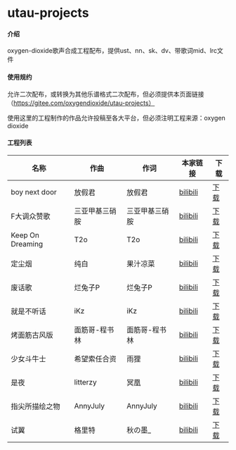 # utau-projects

#### 介绍
oxygen-dioxide歌声合成工程配布，提供ust、nn、sk、dv、带歌词mid、lrc文件

#### 使用规约
允许二次配布，或转换为其他乐谱格式二次配布，但必须提供本页面链接（https://gitee.com/oxygendioxide/utau-projects）

使用这里的工程制作的作品允许投稿至各大平台，但必须注明工程来源：oxygen dioxide

#### 工程列表
| 名称               | 作曲       | 作词       | 本家链接                                                        | 下载                                                                                                                                    |
|------------------|----------|----------|-------------------------------------------------------------|---------------------------------------------------------------------------------------------------------------------------------------|
| boy next door    | 放假君      | 放假君      | [bilibili](https://www.bilibili.com/video/av26327977) | [下载](https://gitee.com/oxygendioxide/utau-projects/tree/master/boy%20next%20door)                                               |
| F大调众赞歌         | 三亚甲基三硝胺  | 三亚甲基三硝胺  | [bilibili](https://www.bilibili.com/video/av39884712) | [下载](https://gitee.com/oxygendioxide/utau-projects/tree/master/F%E5%A4%A7%E8%B0%83%E4%BC%97%E8%B5%9E%E6%AD%8C)                  |
| Keep On Dreaming   | T2o      | T2o      | [bilibili](https://www.bilibili.com/video/av3495177)  | [下载](https://gitee.com/oxygendioxide/utau-projects/tree/master/Keep%20On%20Dreaming)                                            |
| 定尘烟              | 纯白       | 果汁凉菜     | [bilibili](https://www.bilibili.com/video/av18125546) | [下载](https://gitee.com/oxygendioxide/utau-projects/tree/master/%E5%AE%9A%E5%B0%98%E7%83%9F)                                     |
| 废话歌              | 烂兔子P     | 烂兔子P     | [bilibili](https://www.bilibili.com/video/av602062)   | [下载](https://gitee.com/oxygendioxide/utau-projects/tree/master/%E5%BA%9F%E8%AF%9D%E6%AD%8C)                                     |
| 就是不听话          | iKz      | iKz      | [bilibili](https://www.bilibili.com/video/av14969866) | [下载](https://gitee.com/oxygendioxide/utau-projects/tree/master/%E5%B0%B1%E6%98%AF%E4%B8%8D%E5%90%AC%E8%AF%9D)                   |
| 烤面筋古风版        | 面筋哥-程书林 | 面筋哥-程书林 | [bilibili](https://www.bilibili.com/video/av23004780) | [下载](https://gitee.com/oxygendioxide/utau-projects/tree/master/%E7%83%A4%E9%9D%A2%E7%AD%8B%E5%8F%A4%E9%A3%8E%E7%89%88)          |
| 少女斗牛士          | 希望索任合资   | 雨狸       | [bilibili](https://www.bilibili.com/video/av8370772)  | [下载](https://gitee.com/oxygendioxide/utau-projects/tree/master/%E5%B0%91%E5%A5%B3%E6%96%97%E7%89%9B%E5%A3%AB)                   |
| 是夜               | litterzy | 冥凰       | [bilibili](https://www.bilibili.com/video/av8072755)  | [下载](https://gitee.com/oxygendioxide/utau-projects/tree/master/%E6%98%AF%E5%A4%9C)                                              |
| 指尖所描绘之物      | AnnyJuly | AnnyJuly | [bilibili](https://www.bilibili.com/video/av54764560) | [下载](https://gitee.com/oxygendioxide/utau-projects/tree/master/%E6%8C%87%E5%B0%96%E6%89%80%E6%8F%8F%E7%BB%98%E4%B9%8B%E7%89%A9) |
| 试翼               | 格里特    | 秋の墨_  |  [bilibili](https://www.bilibili.com/video/BV1ZK4y1b7Vk) | [下载](https://gitee.com/oxygendioxide/utau-projects/tree/master/%E8%AF%95%E7%BF%BC)|

